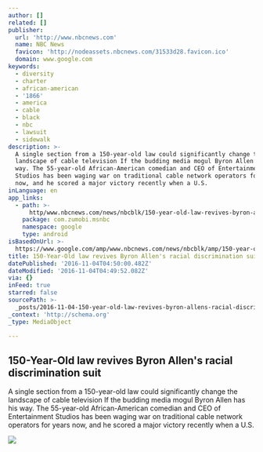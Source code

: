 ```yaml
---
author: []
related: []
publisher:
  url: 'http://www.nbcnews.com'
  name: NBC News
  favicon: 'http://nodeassets.nbcnews.com/31533d28.favicon.ico'
  domain: www.google.com
keywords:
  - diversity
  - charter
  - african-american
  - '1866'
  - america
  - cable
  - black
  - nbc
  - lawsuit
  - sidewalk
description: >-
  A single section from a 150-year-old law could significantly change the
  landscape of cable television If the budding media mogul Byron Allen has his
  way. The 55-year-old African-American comedian and CEO of Entertainment
  Studios has been waging war on traditional cable network operators for years
  now, and he scored a major victory recently when a U.S.
inLanguage: en
app_links:
  - path: >-
      http/www.nbcnews.com/news/nbcblk/150-year-old-law-revives-byron-allens-racial-discrimination-suit-n675706
    package: com.zumobi.msnbc
    namespace: google
    type: android
isBasedOnUrl: >-
  https://www.google.com/amp/www.nbcnews.com/news/nbcblk/amp/150-year-old-law-revives-byron-allens-racial-discrimination-suit-n675706
title: 150-Year-Old law revives Byron Allen's racial discrimination suit
datePublished: '2016-11-04T04:50:00.482Z'
dateModified: '2016-11-04T04:49:52.082Z'
via: {}
inFeed: true
starred: false
sourcePath: >-
  _posts/2016-11-04-150-year-old-law-revives-byron-allens-racial-discrimination.md
_context: 'http://schema.org'
_type: MediaObject

---
```

<article style=""><h1>150-Year-Old law revives Byron Allen's racial discrimination suit</h1><p>A single section from a 150-year-old law could significantly change the landscape of cable television If the budding media mogul Byron Allen has his way. The 55-year-old African-American comedian and CEO of Entertainment Studios has been waging war on traditional cable network operators for years now, and he scored a major victory recently when a U.S.</p><img src="http://media3.s-nbcnews.com/j/newscms/2016_44/1775946/161031-byron-allen-comedian-156p_41524352b67668e932a09de2c90443e1.nbcnews-fp-1200-800.jpg" /></article>